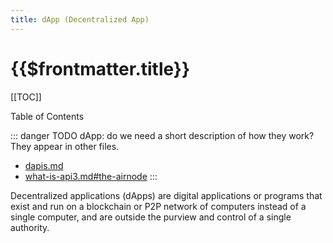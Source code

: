 ```yaml
---
title: dApp (Decentralized App)
---
```


# {{$frontmatter.title}}

[[TOC]]

<Version selectedVersion="next" />

<div class="toc-label">Table of Contents</div>

::: danger TODO
dApp: do we need a short description of how they work? They appear in other files.

- [dapis.md](./dapis.html)
- [what-is-api3.md#the-airnode](../introduction/what-is-api3.html#the-airnode)
:::

Decentralized applications (dApps) are digital applications or programs that exist and run on a blockchain or P2P network of computers instead of a single computer, and are outside the purview and control of a single authority.
